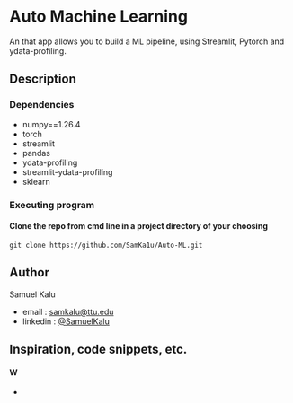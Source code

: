 # Auto Machine Learning

  An that app allows you to build a ML pipeline, using Streamlit, Pytorch and ydata-profiling.

## Description

### Dependencies

* numpy==1.26.4
* torch
* streamlit
* pandas
* ydata-profiling
* streamlit-ydata-profiling
* sklearn

### Executing program

#### Clone the repo from cmd line in a project directory of your choosing
```
git clone https://github.com/SamKa1u/Auto-ML.git
```



## Author


Samuel Kalu
  
* email : [samkalu@ttu.edu](mailto:samkalu@ttu.edu)
* linkedin : [@SamuelKalu](https://www.linkedin.com/in/samuel-kalu-74a359342/)


## Inspiration, code snippets, etc.
#### W
* [](https://www.waveshare.com/wiki/General_Driver_for_Robots)
